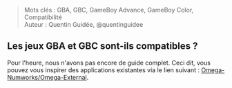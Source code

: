> Mots clés : GBA, GBC, GameBoy Advance, GameBoy Color, Compatibilité  
> Auteur : Quentin Guidée, @quentinguidee

## Les jeux GBA et GBC sont-ils compatibles ?

Pour l'heure, nous n'avons pas encore de guide complet. Ceci dit, vous pouvez vous inspirer des applications existantes via le lien suivant : [Omega-Numworks/Omega-External](https://github.com/Omega-Numworks/Omega-External/tree/master/apps).

